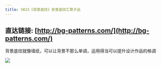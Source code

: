 ```yaml
---
title: S023《背景底纹》背景底纹汇聚于此
---
```




## 直达链接: [http://bg-patterns.com/](http://bg-patterns.com/)




背景底纹就像墙纸，可以让背景不那么单调，运用得当可以提升设计作品的格调

![](https://www.v2fy.com/asset/0i/OnlineToolsBook/OnlineToolsBookMD/S023_bg_patterns.assets/bg.png)